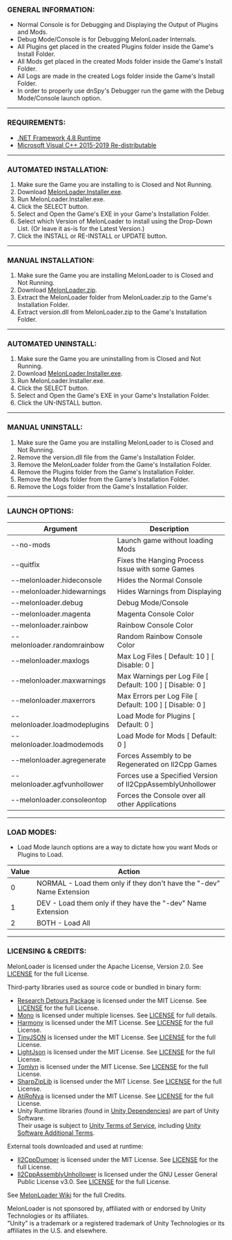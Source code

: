 ### GENERAL INFORMATION:

- Normal Console is for Debugging and Displaying the Output of Plugins and Mods.
- Debug Mode/Console is for Debugging MelonLoader Internals.
- All Plugins get placed in the created Plugins folder inside the Game's Install Folder.
- All Mods get placed in the created Mods folder inside the Game's Install Folder.
- All Logs are made in the created Logs folder inside the Game's Install Folder.
- In order to properly use dnSpy's Debugger run the game with the Debug Mode/Console launch option.

---

### REQUIREMENTS:

- [.NET Framework 4.8 Runtime](https://dotnet.microsoft.com/download/dotnet-framework/thank-you/net48-web-installer)
- [Microsoft Visual C++ 2015-2019 Re-distributable](https://aka.ms/vs/16/release/vc_redist.x64.exe)

---

### AUTOMATED INSTALLATION:

1. Make sure the Game you are installing to is Closed and Not Running.
2. Download [MelonLoader.Installer.exe](https://github.com/HerpDerpinstine/MelonLoader/releases/latest/download/MelonLoader.Installer.exe).
3. Run MelonLoader.Installer.exe.
4. Click the SELECT button.
5. Select and Open the Game's EXE in your Game's Installation Folder.
6. Select which Version of MelonLoader to install using the Drop-Down List.  (Or leave it as-is for the Latest Version.)
7. Click the INSTALL or RE-INSTALL or UPDATE button.

---
	
### MANUAL INSTALLATION:

1. Make sure the Game you are installing MelonLoader to is Closed and Not Running.
2. Download [MelonLoader.zip](https://github.com/HerpDerpinstine/MelonLoader/releases/latest/download/MelonLoader.zip).
3. Extract the MelonLoader folder from MelonLoader.zip to the Game's Installation Folder.
4. Extract version.dll from MelonLoader.zip to the Game's Installation Folder.

---

### AUTOMATED UNINSTALL:

1. Make sure the Game you are uninstalling from is Closed and Not Running.
2. Download [MelonLoader.Installer.exe](https://github.com/HerpDerpinstine/MelonLoader/releases/latest/download/MelonLoader.Installer.exe).
3. Run MelonLoader.Installer.exe.
4. Click the SELECT button.
5. Select and Open the Game's EXE in your Game's Installation Folder.
7. Click the UN-INSTALL button.

---

### MANUAL UNINSTALL:

1. Make sure the Game you are installing MelonLoader to is Closed and Not Running.
2. Remove the version.dll file from the Game's Installation Folder.
3. Remove the MelonLoader folder from the Game's Installation Folder.
4. Remove the Plugins folder from the Game's Installation Folder.
5. Remove the Mods folder from the Game's Installation Folder.
6. Remove the Logs folder from the Game's Installation Folder.

---

### LAUNCH OPTIONS:

| Argument | Description |
| - | - |
| --no-mods | Launch game without loading Mods |
| --quitfix | Fixes the Hanging Process Issue with some Games |
| --melonloader.hideconsole | Hides the Normal Console |
| --melonloader.hidewarnings | Hides Warnings from Displaying |
| --melonloader.debug | Debug Mode/Console |
| --melonloader.magenta | Magenta Console Color |
| --melonloader.rainbow | Rainbow Console Color |
| --melonloader.randomrainbow | Random Rainbow Console Color |
| --melonloader.maxlogs | Max Log Files [ Default: 10 ] [ Disable: 0 ] |
| --melonloader.maxwarnings | Max Warnings per Log File [ Default: 100 ] [ Disable: 0 ] |
| --melonloader.maxerrors | Max Errors per Log File [ Default: 100 ] [ Disable: 0 ] |
| --melonloader.loadmodeplugins | Load Mode for Plugins [ Default: 0 ] |
| --melonloader.loadmodemods  | Load Mode for Mods [ Default: 0 ] |
| --melonloader.agregenerate | Forces Assembly to be Regenerated on Il2Cpp Games |
| --melonloader.agfvunhollower | Forces use a Specified Version of Il2CppAssemblyUnhollower |
| --melonloader.consoleontop | Forces the Console over all other Applications |

---

### LOAD MODES:

- Load Mode launch options are a way to dictate how you want Mods or Plugins to Load.

| Value | Action |
| - | - |
| 0 | NORMAL - Load them only if they don't have the "-dev" Name Extension |
| 1 | DEV - Load them only if they have the "-dev" Name Extension |
| 2 | BOTH - Load All |

---

### LICENSING & CREDITS:

MelonLoader is licensed under the Apache License, Version 2.0. See [LICENSE](https://github.com/HerpDerpinstine/MelonLoader/blob/master/LICENSE.md) for the full License.

Third-party libraries used as source code or bundled in binary form:
- [Research Detours Package](https://github.com/microsoft/Detours) is licensed under the MIT License. See [LICENSE](https://github.com/HerpDerpinstine/MelonLoader/blob/master/Detours/LICENSE.md) for the full License.
- [Mono](https://github.com/Unity-Technologies/mono) is licensed under multiple licenses. See [LICENSE](https://github.com/Unity-Technologies/mono/blob/unity-master/LICENSE) for full details.
- [Harmony](https://github.com/pardeike/Harmony) is licensed under the MIT License. See [LICENSE](https://github.com/HerpDerpinstine/MelonLoader/blob/master/PotatoLoader.ModHandler/Harmony/LICENSE) for the full License.
- [TinyJSON](https://github.com/pbhogan/TinyJSON) is licensed under the MIT License. See [LICENSE](https://github.com/HerpDerpinstine/MelonLoader/blob/master/MelonLoader.AssemblyGenerator/TinyJSON/LICENSE.md) for the full License.
- [LightJson](https://github.com/MarcosLopezC/LightJson) is licensed under the MIT License. See [LICENSE](https://github.com/HerpDerpinstine/MelonLoader/blob/master/MelonLoader.Installer/LightJson/LICENSE.txt) for the full License.
- [Tomlyn](https://github.com/xoofx/Tomlyn) is licensed under the MIT License. See [LICENSE](https://github.com/HerpDerpinstine/MelonLoader/blob/master/PotatoLoader.ModHandler/Tomlyn/license.txt) for the full License.
- [SharpZipLib](https://github.com/icsharpcode/SharpZipLib) is licensed under the MIT License. See [LICENSE](https://github.com/HerpDerpinstine/MelonLoader/blob/master/PotatoLoader.ModHandler/SharpZipLib/LICENSE.txt) for the full License.
- [AtiRoNya](https://github.com/AtiLion/AtiRoNya) is licensed under the MIT License. See [LICENSE](https://github.com/AtiLion/AtiRoNya/blob/e20e4a8fc47b37834c8284f9e6e937f04a84c510/LICENSE) for the full License.
- Unity Runtime libraries (found in [Unity Dependencies](BaseLibs/Unity%20Dependencies)) are part of Unity Software.  
Their usage is subject to [Unity Terms of Service](https://unity3d.com/legal/terms-of-service), including [Unity Software Additional Terms](https://unity3d.com/legal/terms-of-service/software).

External tools downloaded and used at runtime:
- [Il2CppDumper](https://github.com/Perfare/Il2CppDumper) is licensed under the MIT License. See [LICENSE](https://github.com/Perfare/Il2CppDumper/blob/master/LICENSE) for the full License.
- [Il2CppAssemblyUnhollower](https://github.com/knah/Il2CppAssemblyUnhollower) is licensed under the GNU Lesser General Public License v3.0. See [LICENSE](https://github.com/knah/Il2CppAssemblyUnhollower/blob/master/LICENSE) for the full License.

See [MelonLoader Wiki](https://melonwiki.xyz/#/credits) for the full Credits.

MelonLoader is not sponsored by, affiliated with or endorsed by Unity Technologies or its affiliates.  
"Unity" is a trademark or a registered trademark of Unity Technologies or its affiliates in the U.S. and elsewhere.
